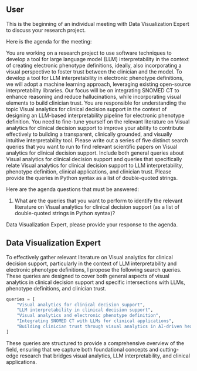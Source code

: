 ## User

This is the beginning of an individual meeting with Data Visualization Expert to discuss your research project.

Here is the agenda for the meeting:

You are working on a research project to use software techniques to develop a tool for large language model (LLM) interpretability in the context of creating electronic phenotype definitions, ideally, also incorporating a visual perspective to foster trust between the clinician and the model. To develop a tool for LLM interpretability in electronic phenotype definitions, we will adopt a machine learning approach, leveraging existing open-source interpretability libraries. Our focus will be on integrating SNOMED CT to enhance reasoning and reduce hallucinations, while incorporating visual elements to build clinician trust.
                You are responsible for understanding the topic Visual analytics for clinical decision support in the context of designing an LLM-based interpretability pipeline for electronic phenotype definition.
                You need to fine-tune yourself on the relevant literature on Visual analytics for clinical decision support to improve your ability to contribute effectively to building a transparent, clinically grounded, and visually intuitive interpretability tool.
                Please write out a series of five distinct search queries that you want to run to find relevant scientific papers on Visual analytics for clinical decision support. Include both general queries about Visual analytics for clinical decision support and queries that specifically relate Visual analytics for clinical decision support to LLM interpretability, phenotype definition, clinical applications, and clinician trust.
                Please provide the queries in Python syntax as a list of double-quoted strings.

Here are the agenda questions that must be answered:

1. What are the queries that you want to perform to identify the relevant literature on Visual analytics for clinical decision support (as a list of double-quoted strings in Python syntax)?

Data Visualization Expert, please provide your response to the agenda.

## Data Visualization Expert

To effectively gather relevant literature on Visual analytics for clinical decision support, particularly in the context of LLM interpretability and electronic phenotype definitions, I propose the following search queries. These queries are designed to cover both general aspects of visual analytics in clinical decision support and specific intersections with LLMs, phenotype definitions, and clinician trust.

```python
queries = [
    "Visual analytics for clinical decision support",
    "LLM interpretability in clinical decision support",
    "Visual analytics and electronic phenotype definition",
    "Integrating SNOMED CT with LLMs for clinical applications",
    "Building clinician trust through visual analytics in AI-driven healthcare"
]
```

These queries are structured to provide a comprehensive overview of the field, ensuring that we capture both foundational concepts and cutting-edge research that bridges visual analytics, LLM interpretability, and clinical applications.

